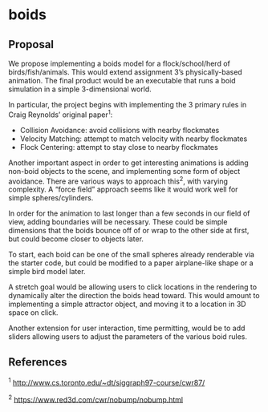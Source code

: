 # boids

## Proposal 
We propose implementing a boids model for a flock/school/herd of birds/fish/animals. This would extend assignment 3’s physically-based animation. The final product would be an executable that runs a boid simulation in a simple 3-dimensional world.

In particular, the project begins with implementing the 3 primary rules in Craig Reynolds’ original paper<sup>1</sup>:
* Collision Avoidance: avoid collisions with nearby flockmates
* Velocity Matching: attempt to match velocity with nearby flockmates
* Flock Centering: attempt to stay close to nearby flockmates

Another important aspect in order to get interesting animations is adding non-boid objects to the scene, and implementing some form of object avoidance. There are various ways to approach this<sup>2</sup>, with varying complexity. A “force field” approach seems like it would work well for simple spheres/cylinders.

In order for the animation to last longer than a few seconds in our field of view, adding boundaries will be necessary. These could be simple dimensions that the boids bounce off of or wrap to the other side at first, but could become closer to objects later.

To start, each boid can be one of the small spheres already renderable via the starter code, but could be modified to a paper airplane-like shape or a simple bird model later.

A stretch goal would be allowing users to click locations in the rendering to dynamically alter the direction the boids head toward. This would amount to implementing a simple attractor object, and moving it to a location in 3D space on click.

Another extension for user interaction, time permitting, would be to add sliders allowing users to adjust the parameters of the various boid rules.


## References

<sup>1</sup> http://www.cs.toronto.edu/~dt/siggraph97-course/cwr87/

<sup>2</sup> https://www.red3d.com/cwr/nobump/nobump.html
